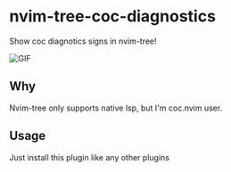 # nvim-tree-coc-diagnostics

Show coc diagnotics signs in nvim-tree!

![GIF](https://user-images.githubusercontent.com/47070852/128815711-af747fb3-b223-43ad-a2d3-0d74d1cb961b.gif)

## Why

Nvim-tree only supports native lsp, but I'm coc.nvim user.

## Usage

Just install this plugin like any other plugins
